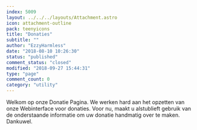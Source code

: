 ```yaml
---
index: 5009
layout: ../../../layouts/Attachment.astro
icon: attachment-outline
pack: teenyicons
title: "Donaties"
subtitle: ""
author: "EzzyHarmless"
date: "2018-08-10 10:26:30"
status: "published"
comment_status: "closed"
modified: "2018-09-27 15:44:31"
type: "page"
comment_count: 0
category: "utility"
---
```


Welkom op onze Donatie Pagina. We werken hard aan het opzetten van onze Webinterface voor donaties. Voor nu, maakt u alstublieft gebruik van de onderstaande informatie om uw donatie handmatig over te maken. Dankuwel.